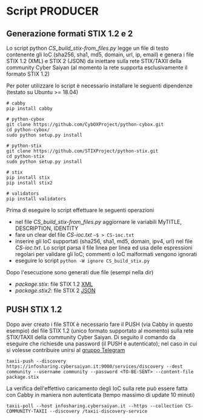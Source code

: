 # Script PRODUCER

## Generazione formati STIX 1.2 e 2
Lo script python _CS\_build\_stix-from\_files.py_ legge un file di testo contenente gli IoC (sha256, sha1, md5, domain, url, ip, email) e genera i file STIX 1.2 (XML) e STIX 2 (JSON) da iniettare sulla rete STIX/TAXII della community Cyber Saiyan (al momento la rete supporta esclusivamente il formato STIX 1.2)

Per poter utilizzare lo script è necessario installare le seguenti dipendenze (testato su Ubuntu >= 18.04)
```
# cabby 
pip install cabby

# python-cybox
git clone https://github.com/CybOXProject/python-cybox.git
cd python-cybox/
sudo python setup.py install

# python-stix
git clone https://github.com/STIXProject/python-stix.git
cd python-stix
sudo python setup.py install 

# stix
pip install stix
pip install stix2

# validators
pip install validators
```

Prima di eseguire lo script effettuare le seguenti operazioni
* nel file _CS\_build\_stix-from\_files.py_ aggiornare le variabili MyTITLE, DESCRIPTION, IDENTITY
* fare un clear del file _CS-ioc.txt_ ```~$ > CS-ioc.txt```
* inserire gli IoC supportati (sha256, sha1, md5, domain, ipv4, url) nel file _CS-ioc.txt_. Lo script parsa il file linea per linea ed usa delle espressioni regolari per validare gli IoC; commenti o IoC malformati vengono ignorati
* eseguire lo script  ```python -W ignore CS_build_stix.py```

Dopo l'esecuzione sono generati due file (esempi nella dir)
* _package.stix_: file STIX 1.2 [XML](/CONTRIB/PRODUCER/scripts/package.stix)
* _package.stix2_: file STIX 2 [JSON](/CONTRIB/PRODUCER/scripts/package.stix2)

## PUSH STIX 1.2
Dopo aver creato i file STIX è necessario fare il PUSH (via Cabby in questo esempio) del file STIX 1.2 (unico formato supportato al momento) sulla rete STIX/TAXII della community Cyber Saiyan.
Di seguito il comando da eseguire che richiesde una password (il PUSH è autenticato); nel caso in cui si volesse contribuire unirsi al [gruppo Telegram](https://t.me/joinchat/Av4DDFjVkRC60YH_Lq-WVw)
```
taxii-push --discovery https://infosharing.cybersaiyan.it:9000/services/discovery --dest community --username community --password <TO-BE-SENT> --content-file package.stix
```

La verifica dell'effettivo caricamento degli IoC sulla rete può essere fatta con Cabby in maniera non autenticata (tempo massimo di update 10 minuti)
```
taxii-poll --host infosharing.cybersaiyan.it --https --collection CS-COMMUNITY-TAXII --discovery /taxii-discovery-service
```
